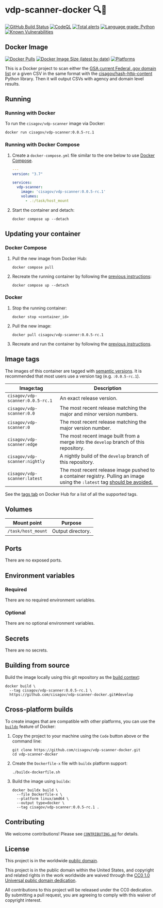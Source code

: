 # vdp-scanner-docker 🔍📄 #

[![GitHub Build Status](https://github.com/cisagov/vdp-scanner-docker/workflows/build/badge.svg)](https://github.com/cisagov/vdp-scanner-docker/actions/workflows/build.yml)
[![CodeQL](https://github.com/cisagov/vdp-scanner-docker/workflows/CodeQL/badge.svg)](https://github.com/cisagov/vdp-scanner-docker/actions/workflows/codeql-analysis.yml)
[![Total alerts](https://img.shields.io/lgtm/alerts/g/cisagov/vdp-scanner-docker.svg?logo=lgtm&logoWidth=18)](https://lgtm.com/projects/g/cisagov/vdp-scanner-docker/alerts/)
[![Language grade: Python](https://img.shields.io/lgtm/grade/python/g/cisagov/vdp-scanner-docker.svg?logo=lgtm&logoWidth=18)](https://lgtm.com/projects/g/cisagov/vdp-scanner-docker/context:python)
[![Known Vulnerabilities](https://snyk.io/test/github/cisagov/vdp-scanner-docker/badge.svg)](https://snyk.io/test/github/cisagov/vdp-scanner-docker)

## Docker Image ##

[![Docker Pulls](https://img.shields.io/docker/pulls/cisagov/vdp-scanner)](https://hub.docker.com/r/cisagov/vdp-scanner)
[![Docker Image Size (latest by date)](https://img.shields.io/docker/image-size/cisagov/vdp-scanner)](https://hub.docker.com/r/cisagov/vdp-scanner)
[![Platforms](https://img.shields.io/badge/platforms-amd64%20%7C%20arm%2Fv7%20%7C%20arm64-blue)](https://hub.docker.com/r/cisagov/vdp-scanner/tags)

This is a Docker project to scan either the
[GSA current Federal .gov domain list](https://github.com/GSA/data/blob/master/dotgov-domains/current-federal.csv)
or a given CSV in the same format with the
[cisagov/hash-http-content](https://github.com/cisagov/hash-http-content)
Python library. Then it will output CSVs with agency and domain level results.

## Running ##

### Running with Docker ###

To run the `cisagov/vdp-scanner` image via Docker:

```console
docker run cisagov/vdp-scanner:0.0.5-rc.1
```

### Running with Docker Compose ###

1. Create a `docker-compose.yml` file similar to the one below to use [Docker Compose](https://docs.docker.com/compose/).

    ```yaml
    ---
    version: "3.7"

    services:
      vdp-scanner:
        image: 'cisagov/vdp-scanner:0.0.5-rc.1'
        volumes:
          - .:/task/host_mount
    ```

1. Start the container and detach:

    ```console
    docker compose up --detach
    ```

## Updating your container ##

### Docker Compose ###

1. Pull the new image from Docker Hub:

    ```console
    docker compose pull
    ```

1. Recreate the running container by following the [previous instructions](#running-with-docker-compose):

    ```console
    docker compose up --detach
    ```

### Docker ###

1. Stop the running container:

    ```console
    docker stop <container_id>
    ```

1. Pull the new image:

    ```console
    docker pull cisagov/vdp-scanner:0.0.5-rc.1
    ```

1. Recreate and run the container by following the [previous instructions](#running-with-docker).

## Image tags ##

The images of this container are tagged with
[semantic versions](https://semver.org).  It is recommended that most users use
a version tag (e.g. `:0.0.5-rc.1`).

| Image:tag | Description |
|-----------|-------------|
|`cisagov/vdp-scanner:0.0.5-rc.1`| An exact release version. |
|`cisagov/vdp-scanner:0.0`| The most recent release matching the major and minor version numbers. |
|`cisagov/vdp-scanner:0`| The most recent release matching the major version number. |
|`cisagov/vdp-scanner:edge` | The most recent image built from a merge into the `develop` branch of this repository. |
|`cisagov/vdp-scanner:nightly` | A nightly build of the `develop` branch of this repository. |
|`cisagov/vdp-scanner:latest`| The most recent release image pushed to a container registry.  Pulling an image using the `:latest` tag [should be avoided.](https://vsupalov.com/docker-latest-tag/) |

See the [tags tab](https://hub.docker.com/r/cisagov/vdp-scanner/tags) on Docker
Hub for a list of all the supported tags.

## Volumes ##

| Mount point | Purpose |
|-------------|---------|
| `/task/host_mount`  | Output directory.  |

## Ports ##

There are no exposed ports.

<!--
The following ports are exposed by this container:

| Port | Purpose        |
|------|----------------|
| Port Number | Describe its purpose. |
-->

## Environment variables ##

### Required ###

There are no required environment variables.

<!--
| Name  | Purpose | Default |
|-------|---------|---------|
| `REQUIRED_VARIABLE` | Describe its purpose. | `null` |
-->

### Optional ###

There are no optional environment variables.

<!--
| Name  | Purpose | Default |
|-------|---------|---------|
| `OPTIONAL_VARIABLE` | Describe its purpose. | `null` |
-->

## Secrets ##

There are no secrets.

<!--
| Filename     | Purpose |
|--------------|---------|
| `filename.ext` | Describe its purpose. |
-->

## Building from source ##

Build the image locally using this git repository as the [build context](https://docs.docker.com/engine/reference/commandline/build/#git-repositories):

```console
docker build \
  --tag cisagov/vdp-scanner:0.0.5-rc.1 \
  https://github.com/cisagov/vdp-scanner-docker.git#develop
```

## Cross-platform builds ##

To create images that are compatible with other platforms, you can use the
[`buildx`](https://docs.docker.com/buildx/working-with-buildx/) feature of
Docker:

1. Copy the project to your machine using the `Code` button above
   or the command line:

    ```console
    git clone https://github.com/cisagov/vdp-scanner-docker.git
    cd vdp-scanner-docker
    ```

1. Create the `Dockerfile-x` file with `buildx` platform support:

    ```console
    ./buildx-dockerfile.sh
    ```

1. Build the image using `buildx`:

    ```console
    docker buildx build \
      --file Dockerfile-x \
      --platform linux/amd64 \
      --output type=docker \
      --tag cisagov/vdp-scanner:0.0.5-rc.1 .
    ```

## Contributing ##

We welcome contributions!  Please see [`CONTRIBUTING.md`](CONTRIBUTING.md) for
details.

## License ##

This project is in the worldwide [public domain](LICENSE).

This project is in the public domain within the United States, and
copyright and related rights in the work worldwide are waived through
the [CC0 1.0 Universal public domain
dedication](https://creativecommons.org/publicdomain/zero/1.0/).

All contributions to this project will be released under the CC0
dedication. By submitting a pull request, you are agreeing to comply
with this waiver of copyright interest.
